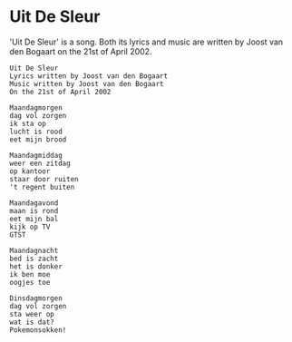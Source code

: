# Uit De Sleur

'Uit De Sleur' is a song. Both its lyrics and music
are written by Joost van den Bogaart on the 21st of April 2002.

```
Uit De Sleur
Lyrics written by Joost van den Bogaart
Music written by Joost van den Bogaart
On the 21st of April 2002

Maandagmorgen 
dag vol zorgen
ik sta op
lucht is rood
eet mijn brood

Maandagmiddag
weer een zitdag
op kantoor
staar door ruiten
't regent buiten

Maandagavond
maan is rond
eet mijn bal
kijk op TV
GTST

Maandagnacht
bed is zacht
het is donker
ik ben moe
oogjes toe

Dinsdagmorgen
dag vol zorgen
sta weer op
wat is dat?
Pokemonsokken!
```
